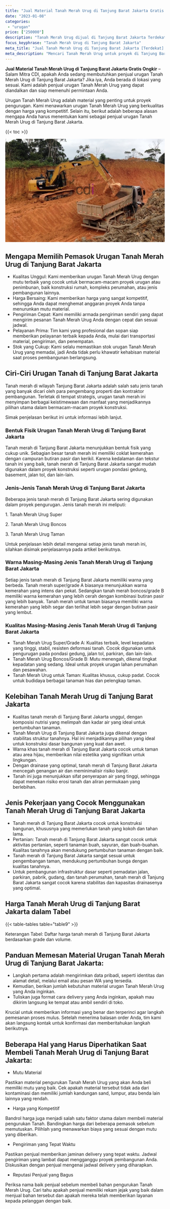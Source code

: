 ```yaml
---
title: "Jual Material Tanah Merah Urug di Tanjung Barat Jakarta Gratis Ongkir"
date: "2023-01-08"
categories:
 - "urugan"
price: ["250000"]
description: "Tanah Merah Urug dijual di Tanjung Barat Jakarta Terdekat. Tanah Merah Urug ini sering digunakan dalam proyek konstruksi sebagai material timbunan yang unggul dan sesuai spesifikasi. Silakan hubungi kami untuk informasi lebih lanjut."
focus_keyphrase: "Tanah Merah Urug di Tanjung Barat Jakarta"
meta_title: "Jual Tanah Merah Urug di Tanjung Barat Jakarta [Terdekat] - CDI"
meta_description: "Mencari Tanah Merah Urug untuk proyek di Tanjung Barat Jakarta? Kami menawarkan Tanah Merah Urug berkualitas untuk penimbunan lahan. Segera dapatkan penawaran terbaik."
---
```


**Jual Material Tanah Merah Urug di Tanjung Barat Jakarta Gratis Ongkir** – Salam Mitra CDI, apakah Anda sedang membutuhkan penjual urugan Tanah Merah Urug di Tanjung Barat Jakarta? Jika iya, Anda berada di lokasi yang sesuai. Kami adalah penjual urugan Tanah Merah Urug yang dapat diandalkan dan siap memenuhi permintaan Anda.

Urugan Tanah Merah Urug adalah material yang penting untuk proyek pengurugan. Kami menawarkan urugan Tanah Merah Urug yang berkualitas dengan harga yang kompetitif. Selain itu, berikut adalah beberapa alasan mengapa Anda harus menentukan kami sebagai penjual urugan Tanah Merah Urug di Tanjung Barat Jakarta.

{{< toc >}}

![Jual Material Tanah Merah Urug di Tanjung Barat Jakarta Gratis Ongkir](/images/tanah/tanah-urug-28.jpg)

## Mengapa Memilih Pemasok Urugan Tanah Merah Urug di Tanjung Barat Jakarta

*   Kualitas Unggul: Kami memberikan urugan Tanah Merah Urug dengan mutu terbaik yang cocok untuk bermacam-macam proyek urugan atau penimbunan, baik konstruksi rumah, kompleks perumahan, atau jenis pembangunan lainnya.
*   Harga Bersaing: Kami memberikan harga yang sangat kompetitif, sehingga Anda dapat menghemat anggaran proyek Anda tanpa menurunkan mutu material.
*   Pengiriman Cepat: Kami memiliki armada pengiriman sendiri yang dapat mengirim pesanan Tanah Merah Urug Anda dengan cepat dan sesuai jadwal.
*   Pelayanan Prima: Tim kami yang profesional dan sopan siap memberikan pelayanan terbaik kepada Anda, mulai dari transportasi material, pengiriman, dan penempatan.
*   Stok yang Cukup: Kami selalu memastikan stok urugan Tanah Merah Urug yang memadai, jadi Anda tidak perlu khawatir kehabisan material saat proses pembangunan berlangsung. 

## Ciri-Ciri Urugan Tanah di Tanjung Barat Jakarta

Tanah merah di wilayah Tanjung Barat Jakarta adalah salah satu jenis tanah yang banyak dicari oleh para pengembang properti dan kontraktor pembangunan. Terletak di tempat strategis, urugan tanah merah ini menyimpan berbagai keistimewaan dan manfaat yang menjadikannya pilihan utama dalam bermacam-macam proyek konstruksi.

Simak penjelasan berikut ini untuk informasi lebih lanjut.

### Bentuk Fisik Urugan Tanah Merah Urug di Tanjung Barat Jakarta

Tanah merah di Tanjung Barat Jakarta menunjukkan bentuk fisik yang cukup unik. Sebagian besar tanah merah ini memiliki coklat kemerahan dengan campuran butiran pasir dan kerikil. Karena kedalaman dan tekstur tanah ini yang baik, tanah merah di Tanjung Barat Jakarta sangat mudah digunakan dalam proyek konstruksi seperti urugan pondasi gedung, basement, jalan tol, dan lain-lain.

### Jenis-Jenis Tanah Merah Urug di Tanjung Barat Jakarta

Beberapa jenis tanah merah di Tanjung Barat Jakarta sering digunakan dalam proyek pengurugan. Jenis tanah merah ini meliputi:

1\.  Tanah Merah Urug Super

2\.  Tanah Merah Urug Boncos

3\.  Tanah Merah Urug Taman

Untuk penjelasan lebih detail mengenai setiap jenis tanah merah ini, silahkan disimak penjelasannya pada artikel berikutnya. 

### Warna Masing-Masing Jenis Tanah Merah Urug di Tanjung Barat Jakarta

Setiap jenis tanah merah di Tanjung Barat Jakarta memiliki warna yang berbeda. Tanah merah super/grade A biasanya menunjukkan warna kemerahan yang intens dan pekat. Sedangkan tanah merah boncos/grade B memiliki warna kemerahan yang lebih cerah dengan kombinasi butiran pasir yang lebih banyak. Tanah merah untuk taman biasanya memiliki warna kemerahan yang lebih segar dan terlihat lebih segar dengan butiran pasir yang lembut.

### Kualitas Masing-Masing Jenis Tanah Merah Urug di Tanjung Barat Jakarta

*   Tanah Merah Urug Super/Grade A: Kualitas terbaik, level kepadatan yang tinggi, stabil, resisten deformasi tanah. Cocok digunakan untuk pengurugan pada pondasi gedung, jalan tol, parkiran, dan lain-lain.
*   Tanah Merah Urug Boncos/Grade B: Mutu menengah, dikenal tingkat kepadatan yang sedang. Ideal untuk proyek urugan lahan perumahan dan pesawahan.
*   Tanah Merah Urug untuk Taman: Kualitas khusus, cukup padat. Cocok untuk budidaya berbagai tanaman hias dan pelengkap taman. 

## Kelebihan Tanah Merah Urug di Tanjung Barat Jakarta

*   Kualitas tanah merah di Tanjung Barat Jakarta unggul, dengan komposisi nutrisi yang melimpah dan kadar air yang ideal untuk pertumbuhan tanaman.
*   Tanah Merah Urug di Tanjung Barat Jakarta juga dikenal dengan stabilitas struktur tanahnya. Hal ini menjadikannya pilihan yang ideal untuk konstruksi dasar bangunan yang kuat dan awet.
*   Warna khas tanah merah di Tanjung Barat Jakarta cocok untuk taman atau area hijau, memberikan nilai estetika yang signifikan untuk lingkungan.
*   Dengan drainase yang optimal, tanah merah di Tanjung Barat Jakarta mencegah genangan air dan meminimalisir risiko banjir.
*   Tanah ini juga menunjukkan sifat penyerapan air yang tinggi, sehingga dapat menekan risiko erosi tanah dan aliran permukaan yang berlebihan.

## Jenis Pekerjaan yang Cocok Menggunakan Tanah Merah Urug di Tanjung Barat Jakarta

*   Tanah merah di Tanjung Barat Jakarta cocok untuk konstruksi bangunan, khususnya yang memerlukan tanah yang kokoh dan tahan lama.
*   Pertanian: Tanah merah di Tanjung Barat Jakarta sangat cocok untuk aktivitas pertanian, seperti tanaman buah, sayuran, dan buah-buahan. Kualitas tanahnya akan mendukung pertumbuhan tanaman dengan baik.
*   Tanah merah di Tanjung Barat Jakarta sangat sesuai untuk pengembangan taman, mendukung pertumbuhan bunga dengan kualitas tanahnya.
*   Untuk pembangunan infrastruktur dasar seperti pemadatan jalan, parkiran, pabrik, gudang, dan tanah perumahan, tanah merah di Tanjung Barat Jakarta sangat cocok karena stabilitas dan kapasitas drainasenya yang optimal.

## Harga Tanah Merah Urug di Tanjung Barat Jakarta dalam Tabel

{{< table-tables table="table9" >}}

Keterangan Tabel: Daftar harga tanah merah di Tanjung Barat Jakarta berdasarkan grade dan volume.

## Panduan Memesan Material Urugan Tanah Merah Urug di Tanjung Barat Jakarta:

*   Langkah pertama adalah mengirimkan data pribadi, seperti identitas dan alamat detail, melalui email atau pesan WA yang tersedia.
*   Kemudian, berikan jumlah kebutuhan material urugan Tanah Merah Urug yang Anda inginkan.
*   Tuliskan juga format cara delivery yang Anda inginkan, apakah mau dikirim langsung ke tempat atau ambil sendiri di toko.

Krucial untuk memberikan informasi yang benar dan terperinci agar langkah pemesanan proses mulus. Setelah menerima balasan order Anda, tim kami akan langsung kontak untuk konfirmasi dan memberitahukan langkah berikutnya.

## Beberapa Hal yang Harus Diperhatikan Saat Membeli Tanah Merah Urug di Tanjung Barat Jakarta:

*   Mutu Material

Pastikan material pengurukan Tanah Merah Urug yang akan Anda beli memiliki mutu yang baik. Cek apakah material tersebut tidak ada dari kontaminasi dan memiliki jumlah kandungan sand, lumpur, atau benda lain lainnya yang rendah.
*   Harga yang Kompetitif

Bandrol harga juga menjadi salah satu faktor utama dalam membeli material pengurukan Tanah. Bandingkan harga dari beberapa pemasok sebelum memutuskan. Pilihlah yang menawarkan biaya yang sesuai dengan mutu yang diberikan.
*   Pengiriman yang Tepat Waktu

Pastikan penjual memberikan jaminan delivery yang tepat waktu. Jadwal pengiriman yang lambat dapat mengganggu proyek pembangunan Anda. Diskusikan dengan penjual mengenai jadwal delivery yang diharapkan.
*   Reputasi Penjual yang Bagus

Periksa nama baik penjual sebelum membeli bahan pengurukan Tanah Merah Urug. Cari tahu apakah penjual memiliki rekam jejak yang baik dalam menjual bahan tersebut dan apakah mereka telah memberikan layanan kepada pelanggan dengan baik.
